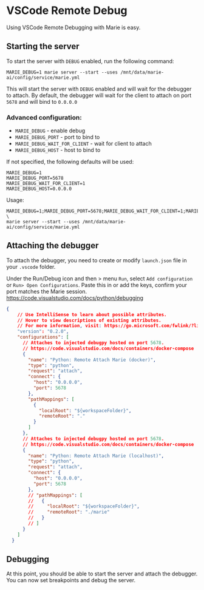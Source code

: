 # VSCode Remote Debug

Using VSCode Remote Debugging with Marie is easy.

## Starting the server

To start the server with `DEBUG` enabled, run the following command:

```shell
MARIE_DEBUG=1 marie server --start --uses /mnt/data/marie-ai/config/service/marie.yml 
```
This will start the server with `DEBUG` enabled and will wait for the debugger to attach.
By default, the debugger will wait for the client to attach on port `5678` and will bind to `0.0.0.0`

###  Advanced configuration:

* `MARIE_DEBUG` - enable debug
* `MARIE_DEBUG_PORT` - port to bind to
* `MARIE_DEBUG_WAIT_FOR_CLIENT` - wait for client to attach
* `MARIE_DEBUG_HOST` - host to bind to

If not specified, the following defaults will be used:

```shell
MARIE_DEBUG=1
MARIE_DEBUG_PORT=5678
MARIE_DEBUG_WAIT_FOR_CLIENT=1
MARIE_DEBUG_HOST=0.0.0.0
```

Usage:
```shell
MARIE_DEBUG=1;MARIE_DEBUG_PORT=5678;MARIE_DEBUG_WAIT_FOR_CLIENT=1;MARIE_DEBUG_HOST=0.0.0.0 \
marie server --start --uses /mnt/data/marie-ai/config/service/marie.yml 
```

## Attaching the debugger

To attach the debugger, you need to create or modify `launch.json` file in your `.vscode` folder.

Under the Run/Debug icon and then > menu `Run`, select `Add configuration` or `Run> Open Configurations`. 
Paste this in or add the keys, confirm your port matches the Marie session. https://code.visualstudio.com/docs/python/debugging

```json
{
    // Use IntelliSense to learn about possible attributes.
    // Hover to view descriptions of existing attributes.
    // For more information, visit: https://go.microsoft.com/fwlink/?linkid=830387
    "version": "0.2.0",
    "configurations": [
      // Attaches to injected debugpy hosted on port 5678.
      // https://code.visualstudio.com/docs/containers/docker-compose
      {
        "name": "Python: Remote Attach Marie (docker)",
        "type": "python",
        "request": "attach",
        "connect": {
          "host": "0.0.0.0",
          "port": 5678
        },
        "pathMappings": [
          {
            "localRoot": "${workspaceFolder}",
            "remoteRoot": "."
          }
        ]
      },
      // Attaches to injected debugpy hosted on port 5678.
      // https://code.visualstudio.com/docs/containers/docker-compose
      {
        "name": "Python: Remote Attach Marie (localhost)",
        "type": "python",
        "request": "attach",
        "connect": {
          "host": "0.0.0.0",
          "port": 5678
        },
        // "pathMappings": [
        //   {
        //     "localRoot": "${workspaceFolder}",
        //     "remoteRoot": "./marie"
        //   }
        // ]
      }
    ]
  }
```

## Debugging
At this point, you should be able to start the server and attach the debugger.
You can now set breakpoints and debug the server.

